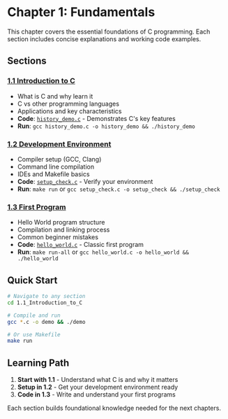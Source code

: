 # Chapter 1: Fundamentals

This chapter covers the essential foundations of C programming. Each section includes concise explanations and working code examples.

## Sections

### [1.1 Introduction to C](1.1_Introduction_to_C/)
- What is C and why learn it
- C vs other programming languages
- Applications and key characteristics
- **Code**: [`history_demo.c`](1.1_Introduction_to_C/history_demo.c) - Demonstrates C's key features
- **Run**: `gcc history_demo.c -o history_demo && ./history_demo`

### [1.2 Development Environment](1.2_Development_Environment/)
- Compiler setup (GCC, Clang)
- Command line compilation
- IDEs and Makefile basics
- **Code**: [`setup_check.c`](1.2_Development_Environment/setup_check.c) - Verify your environment
- **Run**: `make run` or `gcc setup_check.c -o setup_check && ./setup_check`

### [1.3 First Program](1.3_First_Program/)
- Hello World program structure
- Compilation and linking process
- Common beginner mistakes
- **Code**: [`hello_world.c`](1.3_First_Program/hello_world.c) - Classic first program
- **Run**: `make run-all` or `gcc hello_world.c -o hello_world && ./hello_world`

## Quick Start

```bash
# Navigate to any section
cd 1.1_Introduction_to_C

# Compile and run
gcc *.c -o demo && ./demo

# Or use Makefile
make run
```

## Learning Path

1. **Start with 1.1** - Understand what C is and why it matters
2. **Setup in 1.2** - Get your development environment ready
3. **Code in 1.3** - Write and understand your first programs

Each section builds foundational knowledge needed for the next chapters.
